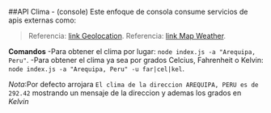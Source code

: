 ##API Clima - (console)
Este enfoque de consola consume servicios de apis externas como:

>Referencia: [link Geolocation](https://developers.google.com/maps/documentation?hl=es_419).
>Referencia: [link Map Weather](https://openweathermap.org/).

**Comandos**
-Para obtener el clima por lugar: `node index.js -a "Arequipa, Peru"`. 
-Para obtener el clima ya sea por grados Celcius, Fahrenheit  o Kelvin: `node index.js -a "Arequipa, Peru" -u far|cel|kel`.

*Nota*:Por defecto arrojara `El clima de la direccion AREQUIPA, PERU es de 292.42` mostrando un mensaje de la direccion y ademas los grados en *Kelvin*